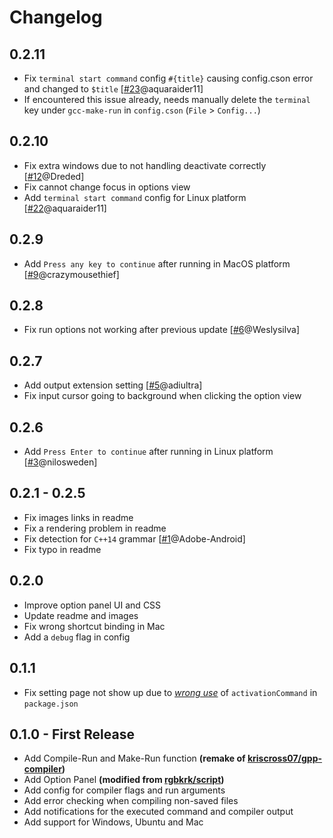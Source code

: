 # Changelog

## 0.2.11
* Fix `terminal start command` config `#{title}` causing config.cson error and changed to `$title` [[\#23](https://github.com/tomlau10/gcc-make-run/issues/23)@aquaraider11]
* If encountered this issue already, needs manually delete the `terminal` key under `gcc-make-run` in `config.cson` (`File` > `Config...`)

## 0.2.10
* Fix extra windows due to not handling deactivate correctly [[\#12](https://github.com/tomlau10/gcc-make-run/issues/12)@Dreded]
* Fix cannot change focus in options view
* Add `terminal start command` config for Linux platform [[\#22](https://github.com/tomlau10/gcc-make-run/pull/22)@aquaraider11]

## 0.2.9
* Add `Press any key to continue` after running in MacOS platform [[\#9](https://github.com/tomlau10/gcc-make-run/pull/9)@crazymousethief]

## 0.2.8
* Fix run options not working after previous update [[\#6](https://github.com/tomlau10/gcc-make-run/issues/6)@Weslysilva]

## 0.2.7
* Add output extension setting [[\#5](https://github.com/tomlau10/gcc-make-run/issues/5)@adiultra]
* Fix input cursor going to background when clicking the option view

## 0.2.6
* Add `Press Enter to continue` after running in Linux platform [[\#3](https://github.com/tomlau10/gcc-make-run/issues/3)@nilosweden]

## 0.2.1 - 0.2.5
* Fix images links in readme
* Fix a rendering problem in readme
* Fix detection for `C++14` grammar [[\#1](https://github.com/tomlau10/gcc-make-run/issues/1)@Adobe-Android]
* Fix typo in readme

## 0.2.0
* Improve option panel UI and CSS
* Update readme and images
* Fix wrong shortcut binding in Mac
* Add a `debug` flag in config

## 0.1.1
* Fix setting page not show up due to [*wrong use*](https://discuss.atom.io/t/configuration-vars-dont-show-up/14480) of `activationCommand` in `package.json`

## 0.1.0 - First Release
* Add Compile-Run and Make-Run function **(remake of [kriscross07/gpp-compiler](https://atom.io/packages/gpp-compiler))**
* Add Option Panel **(modified from [rgbkrk/script](https://atom.io/packages/script))**
* Add config for compiler flags and run arguments
* Add error checking when compiling non-saved files
* Add notifications for the executed command and compiler output
* Add support for Windows, Ubuntu and Mac
